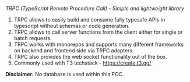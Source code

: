 *TRPC (TypeScript Remote Procedure Call) - Simple and lightweight library*

1. TRPC allows to easily build and consume fully typesafe APIs in typescript without schemas or code generation.
2. TRPC allows to call server functions from the client either for single or batch requests.
3. TRPC works with monorepos and supports many different frameworks on backend and frontend side via TRPC adapters.
4. TRPC also provides the web socket functionality out of the box.
5. Commonly used with T3 techstack - https://create.t3.gg/

**Disclaimer:** No database is used within this POC.
